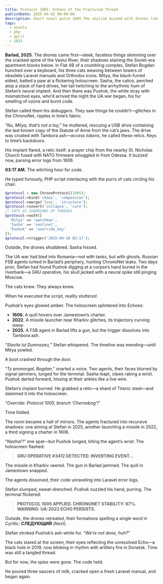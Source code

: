 ```yaml
---
title: Protocol 1005: Echoes of the Fractured Thread
publishDate: 2025-04-02 00:00:00
description: Short novel patch 1005 The skyline buzzed with drones like electric bees, casting a synthetic glow across the decaying socialist concrete.
tags:
  - novels
  - php
  - april
  - 2025
---
```


**Barlad, 2025.** The drones came first—sleek, faceless things skimming over the cracked spine of the Vaslui River, their shadows staining the Soviet-era apartment blocks below. In Flat 4B of a crumbling complex, Stefan Bogdan hunched over a keyboard, his three cats weaving between towers of obsolete Laravel manuals and Orthodox icons. Mitya, the black-furred eldest, batted a paw at a flickering holoscreen. Sasha, the calico, perched atop a stack of hard drives, her tail twitching to the arrhythmic hum of Stefan’s neural implant. And then there was Pushok, the white stray with mismatched eyes, who’d arrived the night the UA war began, his fur smelling of ozone and burnt code.  

Stefan called them his *debuggers*. They saw things he couldn’t—glitches in the ChronoNet, ripples in time’s fabric.  

“*Nu, Mitya, that’s not a toy,*” he muttered, rescuing a USB drive containing the last known copy of the Statute of Anne from the cat’s jaws. The drive was crusted with Tambora ash—*access tokens*, he called these relics. Keys to time’s backdoors.  

His implant flared, a relic itself: a prayer chip from the nearby St. Nicholas Church fused with NATO firmware smuggled in from Odessa. It buzzed now, parsing error logs from 1606.  

**03:17 AM.** The witching hour for code.  

He typed furiously, PHP script interlacing with the purrs of cats circling his chair.  

```php  
$protocol = new ChronoProtocol(1005);  
$protocol->bind('chaos', 'compassion');  
$protocol->merge('loss', 'structure');  
$protocol->invert('collapse', 'cure');  
// CATS AS GUARDIANS OF THREADS  
$protocol->auth([  
  'Mitya' => 'watchman',  
  'Sasha' => 'sentinel',  
  'Pushok' => 'override_key'  
]);  
$protocol->trigger('2025-04-10 03:17');  
```  

Outside, the drones shuddered. Sasha hissed.  

The UA war had bled into Romania—not with tanks, but with ghosts. Russian FSB agents lurked in Barlad’s periphery, hunting ChronoNet leaks. Two days prior, Stefan had found Pushok digging at a corpse’s hand buried in the riverbank—a GRU operative, his skull jacked with a neural spike still pinging Moscow.  

The cats knew. They always knew.  

When he executed the script, reality *stuttered*.  

Pushok’s eyes glowed amber. The holoscreen splintered into Echoes:  
- **1606.** A quill hovers over Jamestown’s charter.  
- **2022.** A missile launcher near Kharkiv glitches, its trajectory curving *away*.  
- **2025.** A FSB agent in Barlad lifts a gun, but the trigger dissolves into Tambora ash.  

“*Slavite lui Dumnezeu,*” Stefan whispered. The timeline was mending—until Mitya yowled.  

A boot crashed through the door.  

“*Ty promorgal, Bogdan,*” snarled a voice. Two agents, their faces blurred by signal-jammers, lunged for the terminal. Sasha leapt, claws raking a wrist. Pushok darted forward, hissing at their ankles like a live wire.  

Stefan’s implant burned. He grabbed a relic—a shard of Titanic steel—and slammed it into the holoscreen.  

“*Override: Protocol 1005, branch ‘Chernobog’!*”  

Time folded.  

The room became a hall of mirrors. The agents fractured into recursive shadows: one aiming at Stefan in 2025, another launching a missile in 2022, a third signing a charter in 1606.  

“*Nazhal’!*” one spat—but Pushok lunged, biting the agent’s wrist. The holoscreen flashed:  

> **GRU OPERATIVE #3412 DETECTED. INVERTING EVENT…**  

The missile in Kharkiv veered. The gun in Barlad jammed. The quill in Jamestown snapped.  

The agents dissolved, their code unraveling into Laravel error logs.  

Stefan slumped, sweat-drenched. Pushok nuzzled his hand, purring. The terminal flickered:  

> **PROTOCOL 1005 APPLIED. CHRONONET STABILITY: 67%. WARNING: UA-2022 ECHO PERSISTS.**  

Outside, the drones retreated, their formations spelling a single word in Cyrillic: **СЛЕДУЮЩИЙ** (*Next*).  

Stefan stroked Pushok’s ash-white fur. “*We’re not done, huh?*”  

The cats stared at the screen, their eyes reflecting the unresolved Echo—a black hole in 2019, now blinking in rhythm with artillery fire in Donetsk. Time was still a tangled thread.  

But for now, the spies were gone. The code held.  

He poured three saucers of milk, cracked open a fresh Laravel manual, and began again.  
